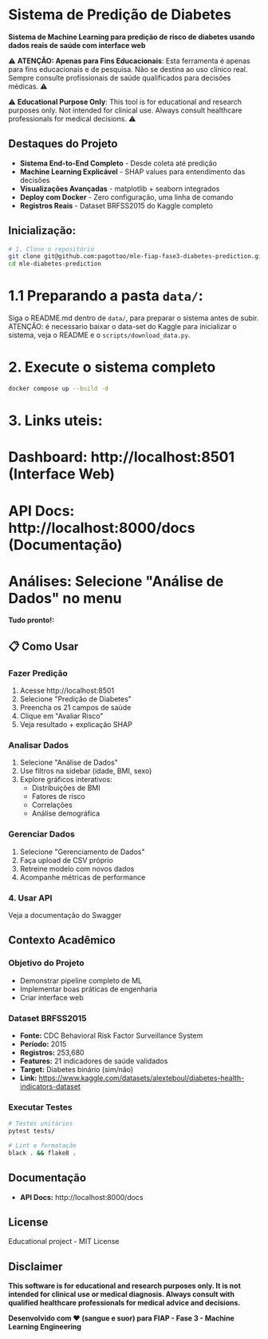 # Sistema de Predição de Diabetes

**Sistema de Machine Learning para predição de risco de diabetes usando dados reais de saúde com interface web**

⚠️ **ATENÇÃO: Apenas para Fins Educacionais**: Esta ferramenta é apenas para fins educacionais e de pesquisa. Não se destina ao uso clínico real. Sempre consulte profissionais de saúde qualificados para decisões médicas. ⚠️

⚠️ **Educational Purpose Only**: This tool is for educational and research purposes only. Not intended for clinical use. Always consult healthcare professionals for medical decisions. ⚠️

## Destaques do Projeto

- **Sistema End-to-End Completo** - Desde coleta até predição
- **Machine Learning Explicável** - SHAP values para entendimento das decisões
- **Visualizações Avançadas** - matplotlib + seaborn integrados
- **Deploy com Docker** - Zero configuração, uma linha de comando
- **Registros Reais** - Dataset BRFSS2015 do Kaggle completo

## Inicialização:

```bash
# 1. Clone o repositório
git clone git@github.com:pagottoo/mle-fiap-fase3-diabetes-prediction.git mle-diabetes-prediction
cd mle-diabetes-prediction
```

# 1.1 Preparando a pasta `data/`:
Siga o README.md dentro de `data/`, para preparar o sistema antes de subir.
ATENÇÃO: é necessario baixar o data-set do Kaggle para inicializar o sistema, veja o README e o `scripts/download_data.py`. 

# 2. Execute o sistema completo
```bash
docker compose up --build -d
```
# 3. Links uteis:
# Dashboard: http://localhost:8501 (Interface Web)
# API Docs: http://localhost:8000/docs (Documentação)
# Análises: Selecione "Análise de Dados" no menu

**Tudo pronto!:**
## 📋 Como Usar

### **Fazer Predição**
1. Acesse http://localhost:8501
2. Selecione "Predição de Diabetes"
3. Preencha os 21 campos de saúde
4. Clique em "Avaliar Risco"
5. Veja resultado + explicação SHAP

### **Analisar Dados**
1. Selecione "Análise de Dados"
2. Use filtros na sidebar (idade, BMI, sexo)
3. Explore gráficos interativos:
   - Distribuições de BMI
   - Fatores de risco
   - Correlações
   - Análise demográfica

### **Gerenciar Dados**
1. Selecione "Gerenciamento de Dados"
2. Faça upload de CSV próprio
3. Retreine modelo com novos dados
4. Acompanhe métricas de performance

### **4. Usar API**
Veja a documentação do Swagger 

## Contexto Acadêmico

### **Objetivo do Projeto**
- Demonstrar pipeline completo de ML
- Implementar boas práticas de engenharia
- Criar interface web

### **Dataset BRFSS2015**
- **Fonte:** CDC Behavioral Risk Factor Surveillance System
- **Período:** 2015
- **Registros:** 253,680 
- **Features:** 21 indicadores de saúde validados
- **Target:** Diabetes binário (sim/não)
- **Link:** https://www.kaggle.com/datasets/alexteboul/diabetes-health-indicators-dataset

### **Executar Testes**
```bash
# Testes unitários
pytest tests/

# Lint e formatação
black . && flake8 .
```

## Documentação
- **API Docs:** http://localhost:8000/docs

## License
Educational project - MIT License

## Disclaimer
**This software is for educational and research purposes only. It is not intended for clinical use or medical diagnosis. Always consult with qualified healthcare professionals for medical advice and decisions.**

**Desenvolvido com ❤️ (sangue e suor) para FIAP - Fase 3 - Machine Learning Engineering**